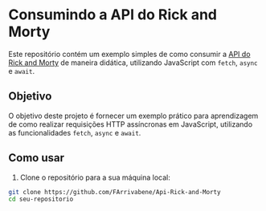 # Consumindo a API do Rick and Morty

Este repositório contém um exemplo simples de como consumir a [API do Rick and Morty](https://rickandmortyapi.com/api) de maneira didática, utilizando JavaScript com `fetch`, `async` e `await`.

## Objetivo

O objetivo deste projeto é fornecer um exemplo prático para aprendizagem de como realizar requisições HTTP assíncronas em JavaScript, utilizando as funcionalidades `fetch`, `async` e `await`.

## Como usar

1. Clone o repositório para a sua máquina local:

```bash
git clone https://github.com/FArrivabene/Api-Rick-and-Morty
cd seu-repositorio
```
